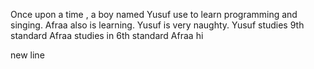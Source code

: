 Once upon a time , a boy named Yusuf use to learn programming and singing.
Afraa also is learning.
Yusuf is very naughty.
Yusuf studies 9th standard
Afraa studies in 6th standard
Afraa hi

new line
